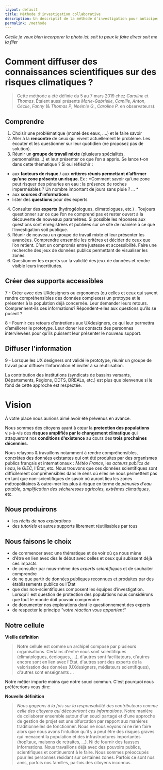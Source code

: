 ```yaml
---
layout: default
title: Méthode d'investigation collaborative
description: Un descriptif de la méthode d'investigation pour anticiper ensemble les zones à risque et de la vision
permalink: /methode
---
```


*Cécile je veux bien incorporer la photo ici: soit tu peux le faire direct soit me la filer*

# Comment diffuser des connaissances scientifiques sur des risques climatiques ? 

> Cette méthode a été définie du 5 au 7 mars 2019 chez *Caroline* et *Thomas*. Étaient aussi présents *Marie-Gabrielle*, *Camille*, *Anton*, *Cécile*, *Fanny* (& *Thomas P*, *Noémie G.*, *Caroline P.* en observateurs).

## Comprendre
1. Choisir une problématique (monté des eaux, ….) et le faire savoir
2. Aller à la **rencontre** de ceux qui vivent actuellement le problème. Les écouter et les questionner sur leur quotidien (ne proposez pas de solution). 
3. Réunir un **groupe de travail mixte** (plusieurs spécialités, personnalités…) et leur présenter ce que l’on a appris. Se lance t-on dans cette thématique ? 
Si oui réfléchir : 
-  aux **facteurs de risque** / aux **critères réunis permettant d’affirmer qu’une zone présente un risque**. Ex : *Comment savoir qu’une zone peut risquer des pénuries en eau : la présence de roches imperméables ? Un nombre important de jours sans pluie ? … *
- aux **sources d’informations** 
- lister des **questions** pour des experts
4. Consulter des **experts** (hydrogéologues, climatologues, etc.) . Toujours questionner sur ce que l’on ne comprend pas et rester ouvert à la découverte de nouveaux paramètres. Si possible les réponses aux questions sont enregistrées et publiées sur ce site de manière à ce que l’investigation soit publique.
5. Réunir de nouveau un groupe de travail mixte et leur présenter les avancées.  Comprendre ensemble les critères et décider de ceux que l’on retient.  C’est un compromis entre justesse et accessibilité. Faire une recherche des jeux de données publics permettant de visualiser les zones.
6. Questionner les experts sur la validité des jeux de données et rendre visible leurs incertitudes.

## Créer des supports accessibles
7 - Créer avec des UXdesigners ou ergonomes (ou celles et ceux qui savent rendre compréhensibles des données complexes) un protoype et le présenter à la population déjà concernée. Leur demander leurs retours. Comprennent-ils ces informations? Répondent-elles aux questions qu’ils se posent ? 

8 - Fournir ces retours d’entretiens aux UXdesigners, ce qui leur permettra d’améliorer le prototype. Leur doner les contacts des personnes interviewées pour qu’ils puissent leur présenter le nouveau support.

## Diffuser l'information
9 - Lorsque les UX designers ont validé le prototype, réunir un groupe de travail pour diffuser l’information et inviter à sa réutilisation.


La contribution des institutions (syndicats de bassins versants, Départements, Régions, DDTS, DREALs, etc.) est plus que bienvenue si le fond de cette approche est respectée.

# Vision 

À votre place nous aurions aimé avoir été prévenus en avance.

Nous sommes des citoyens ayant à cœur la **protection des populations** vis-à-vis des **risques amplifiés par le changement climatique** qui attaqueront nos **conditions d'existence** au cours des **trois prochaines décennies**.

Nous relayons & travaillons notamment à rendre compréhensibles, concrètes des données existantes qui ont été produites par des organismes publics français et internationaux : *Météo France*, les *acteurs publics de l'eau*, le *GIEC*, l'*État*, etc. Nous trouvons que ces données scientifiques sont difficilement compréhensibles dans le sens où elles ne nous permettent pas en tant que non-scientifiques de savoir où auront lieu les zones métropolitaines & outre-mer les plus à risque en terme de *pénuries d'eau potable*, *amplification des sécheresses agricoles*, *extrêmes climatiques*, etc.

## Nous produirons

* les *récits de nos explorations*
* des *tutoriels* et autres supports librement réutilisables par tous

## Nous faisons le choix

- de commencer avec une thématique et de voir où ça nous mène
- d'être en lien avec dès le début avec celles et ceux qui subissent déjà ces impacts
- de consulter par nous-même des *experts scientifiques* et de souhaiter comprendre
- de ne que partir de données publiques reconnues et produites par des établissements publics ou l’État
- que des non-scientifiques composent les équipes d’investigation. Lorsqu’il est question de protection des populations nous considérons que tout le monde doit pouvoir comprendre.
- de documenter nos explorations dont le questionnement des experts
- de respecter le principe *"votre réaction vous appartient"*

## Notre cellule

**Vieille définition**
> Notre cellule est comme un archipel composé par plusieurs organisations. Certains d'entre nous sont scientifiques (climatologues, écologues, ...), d'autres sont facilitateurs, d'autres encore sont en lien avec l'État, d'autres sont des experts de la valorisation des données (UXdesigners, médiateurs scientifiques), d'autres sont enseignants ... 

Notre métier importe moins que notre souci commun. C'est pourquoi nous préfèrerions vous dire: 

**Nouvelle définition**
> *Nous gageons à la fois sur la responsabilité des contributeurs comme celle des citoyens qui découvriront ces informations.* Notre manière de collaborer ensemble autour d'un souci partagé et d'une approche de gestion de projet est une bifurcation par rapport aux manières traditionnelles de fonctionner. Nous ne nous voyons ni ne rien faire alors que nous avons l'intuition qu'il y a peut être des risques graves qui menacent la population et des infrastructures importantes (hopîtaux, maisons de retraites, ...). Ni de fournir des fausses informations. Nous travaillons déjà avec des pouvoirs publics, scientifiques et continueront à le faire. Nous sommes préoccupés pour les personnes résidant sur certaines zones. Parfois ce sont nos amis, parfois nos familles, parfois des citoyens inconnus. 

